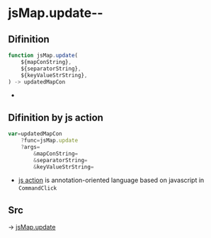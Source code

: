 # jsMap.update--

## Difinition

```js.js
function jsMap.update(
	${mapConString},
	${separatorString},
	${keyValueStrString},
) -> updatedMapCon
```

- 


## Difinition by js action

```js.js
var=updatedMapCon
	?func=jsMap.update
	?args=
		&mapConString=
		&separatorString=
		&keyValueStrString=
```

- [js action](#) is annotation-oriented language based on javascript in `CommandClick`



## Src

-> [jsMap.update](https://github.com/puutaro/CommandClick/blob/master/app/src/main/java/com/puutaro/commandclick/fragment_lib/terminal_fragment/js_interface/JsMap.kt#L41)


